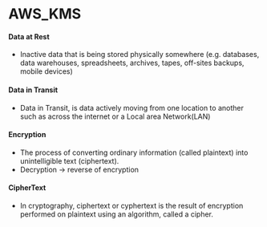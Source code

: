 # AWS_KMS
#### Data at Rest
  * Inactive data that is being stored physically somewhere (e.g. databases, data warehouses, spreadsheets, archives, tapes, off-sites backups, mobile devices)
#### Data in Transit
  * Data in Transit, is data actively moving from one location to another such as across the internet or a Local area Network(LAN)
#### Encryption 
  * The process of converting ordinary information (called plaintext) into unintelligible text (ciphertext).
  * Decryption -> reverse of encryption 
#### CipherText 
  * In cryptography, ciphertext or cyphertext is the result of encryption performed on plaintext using an algorithm, called a cipher.
  
